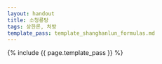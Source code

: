 ```yaml
---
layout: handout
title: 소청룡탕
tags: 상한론, 처방
template_pass: template_shanghanlun_formulas.md
---
```



{% include {{ page.template_pass }} %}